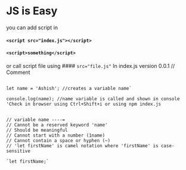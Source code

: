# JS is Easy

you can add script in 

#### `<script src="index.js"></script>`

#### `<script>something</script>` 
or call script file using #### `src="file.js"`
In index.js version 0.0.1
// Comment

```console.log('Hello World'); //creates a console message Hello World

let name = 'Ashish'; //creates a variable name`

console.log(name); //name variable is called and shown in console 'Check in browser using Ctrl+Shift+i or using npm index.js


// variable name ----=
// Cannot be a reserved keyword 'name'
// Should be meaningful
// Cannot start with a number (1name)
// Cannot contain a space or hyphen (~)
// 'let firstName' is camel notation where 'firstName' is case-sensitive

`let firstName;`

